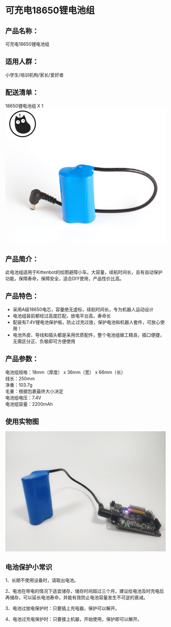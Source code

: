# 可充电18650锂电池组    
## 产品名称：   
可充电18650锂电池组   

## 适用人群：   
小学生/培训机构/家长/爱好者   

## 配送清单：   
18650锂电池组 X 1   
![](./chicun/电池组.png)   

## 产品简介：   
此电池组适用于Kittenbot的绘图避障小车。大容量，续航时间长，且有自动保护功能，保障寿命，保障安全，适合DIY使用，产品性价比高。   

## 产品特色：   
- 采用A级18650电芯，容量绝无虚标，续航时间长，专为机器人运动设计   
- 电池组装前都经过高度匹配，放电平台高，寿命长   
- 配装有7.4V锂电池保护板，防止过充过放，保护电池和机器人套件，可放心使用！   
- 电池外皮、导线和插头都是采用优质配件，整个电池组做工精良，插口便捷，无需区分正、负极即可方便使用   


## 产品参数：   
电池组规格：18mm（厚度） x 36mm（宽） x 66mm（长）   
线长：250mm   
净重：103.7g   
毛重：根据包裹最终大小决定   
电池组电压：7.4V   
电池组容量：2200mAh   

## 使用实物图   
![](./chicun/电池组使用.png)   

## 电池保护小常识   
1、长期不使用设备时，请取出电池。   

2、电池在带电的情况下适宜储存，储存时间超过三个月，建议给电池及时充电后再储存，可以延长电池寿命，并能有效防止电池容量发生不可逆的衰减。   

3、电池过放电保护时：只要插上充电器，保护可以解开。   

4、电池过充电保护时：只要接上机器，开始使用，保护即可以解开。   

